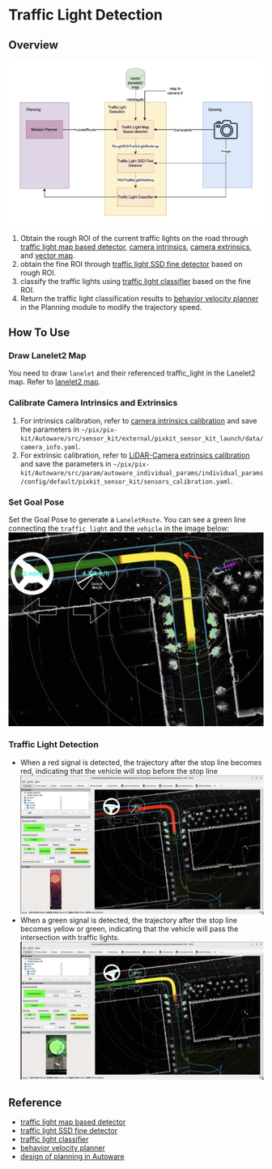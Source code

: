 # Traffic Light Detection
## Overview
![trafficlight_1](./images/trafficlight_detection_1.jpg)

1. Obtain the rough ROI of the current traffic lights on the road through [traffic light map based detector](https://github.com/autowarefoundation/autoware.universe/tree/main/perception/traffic_light_map_based_detector), [camera intrinsics](../sensor-calibration/camera-intrisics-calibration.md), [camera extrinsics](../sensor-calibration/LiDAR-camera-calibration.md), and [vector map](../mapping/lanelet2-map.md).
2. obtain the fine ROI through [traffic light SSD fine detector](https://github.com/autowarefoundation/autoware.universe/tree/main/perception/traffic_light_ssd_fine_detector) based on rough ROI.
3. classify the traffic lights using [traffic light classifier](https://github.com/autowarefoundation/autoware.universe/tree/main/perception/traffic_light_classifier) based on the fine ROI.
4. Return the traffic light classification results to [behavior velocity planner](https://github.com/autowarefoundation/autoware.universe/tree/main/planning/behavior_velocity_planner) in the Planning module to modify the trajectory speed.

## How To Use
### Draw Lanelet2 Map
You need to draw `lanelet` and their referenced traffic_light in the Lanelet2 map. Refer to [lanelet2 map](../mapping/lanelet2-map.md).

### Calibrate Camera Intrinsics and Extrinsics
1. For intrinsics calibration, refer to [camera intrinsics calibration](../sensor-calibration/camera-intrisics-calibration.md) and save the parameters in `~/pix/pix-kit/Autoware/src/sensor_kit/external/pixkit_sensor_kit_launch/data/camera_info.yaml`.
2. For extrinsic calibration, refer to [LiDAR-Camera extrinsics calibration](../sensor-calibration/LiDAR-camera-calibration.md) and save the parameters in `~/pix/pix-kit/Autoware/src/param/autoware_individual_params/individual_params/config/default/pixkit_sensor_kit/sensors_calibration.yaml`.

### Set Goal Pose
Set the Goal Pose to generate a `LaneletRoute`. You can see a green line connecting the `traffic light` and the `vehicle` in the image below:
![trafficlight_detection_2](./images/trafficlight_detection_2.jpg)

### Traffic Light Detection
- When a red signal is detected, the trajectory after the stop line becomes red, indicating that the vehicle will stop before the stop line
![trafficlight_detection_3](./images/trafficlight_detection_3.jpg)
- When a green signal is detected, the trajectory after the stop line becomes yellow or green, indicating that the vehicle will pass the intersection with traffic lights. 
![trafficlight_detection_4](./images/trafficlight_detection_4.jpg)

## Reference
- [traffic light map based detector](https://github.com/autowarefoundation/autoware.universe/tree/main/perception/traffic_light_map_based_detector)
- [traffic light SSD fine detector](https://github.com/autowarefoundation/autoware.universe/tree/main/perception/traffic_light_ssd_fine_detector)
- [traffic light classifier](https://github.com/autowarefoundation/autoware.universe/tree/main/perception/traffic_light_classifier)
- [behavior velocity planner](https://github.com/autowarefoundation/autoware.universe/tree/main/planning/behavior_velocity_planner)
- [design of planning in Autoware](https://autowarefoundation.github.io/autoware-documentation/main/design/autoware-architecture/planning/)